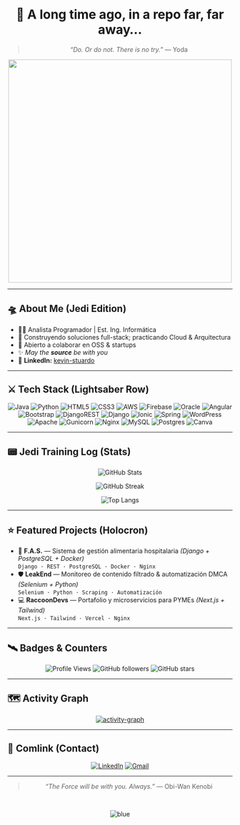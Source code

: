 <!-- ====== HEADER STAR WARS ====== -->
<div align="center">

# 🌌 A long time ago, in a repo far, far away…

> *“Do. Or do not. There is no try.”* — Yoda

<!-- Lightsabers (decorativos) -->
<div align="center">

<img src="https://media.giphy.com/media/l0ExdMHUDKteztyfe/giphy.gif" width="500"/>

</div>

</div>

---

## 🛸 About Me (Jedi Edition)
- 👨‍💻 Analista Programador | Est. Ing. Informática  
- 🚀 Construyendo soluciones full-stack; practicando Cloud & Arquitectura  
- 🤝 Abierto a colaborar en OSS & startups  
- ✨ *May the **source** be with you*  
- 🔗 **LinkedIn:** [kevin-stuardo](https://www.linkedin.com/in/kevin-alexander-ignacio-stuardo-novoa-44b82620a/)

---

## ⚔️ Tech Stack (Lightsaber Row)
<div align="center">

![Java](https://img.shields.io/badge/java-%23ED8B00.svg?style=for-the-badge&logo=openjdk&logoColor=white) 
![Python](https://img.shields.io/badge/python-3670A0?style=for-the-badge&logo=python&logoColor=ffdd54) 
![HTML5](https://img.shields.io/badge/html5-%23E34F26.svg?style=for-the-badge&logo=html5&logoColor=white) 
![CSS3](https://img.shields.io/badge/css3-%231572B6.svg?style=for-the-badge&logo=css3&logoColor=white) 
![AWS](https://img.shields.io/badge/AWS-%23FF9900.svg?style=for-the-badge&logo=amazon-aws&logoColor=white) 
![Firebase](https://img.shields.io/badge/firebase-%23039BE5.svg?style=for-the-badge&logo=firebase) 
![Oracle](https://img.shields.io/badge/Oracle-F80000?style=for-the-badge&logo=oracle&logoColor=white) 
![Angular](https://img.shields.io/badge/angular-%23DD0031.svg?style=for-the-badge&logo=angular&logoColor=white) 
![Bootstrap](https://img.shields.io/badge/bootstrap-%238511FA.svg?style=for-the-badge&logo=bootstrap&logoColor=white) 
![DjangoREST](https://img.shields.io/badge/DJANGO-REST-ff1709?style=for-the-badge&logo=django&logoColor=white&color=ff1709&labelColor=gray) 
![Django](https://img.shields.io/badge/django-%23092E20.svg?style=for-the-badge&logo=django&logoColor=white) 
![Ionic](https://img.shields.io/badge/Ionic-%233880FF.svg?style=for-the-badge&logo=Ionic&logoColor=white) 
![Spring](https://img.shields.io/badge/spring-%236DB33F.svg?style=for-the-badge&logo=spring&logoColor=white) 
![WordPress](https://img.shields.io/badge/WordPress-%23117AC9.svg?style=for-the-badge&logo=WordPress&logoColor=white) 
![Apache](https://img.shields.io/badge/apache-%23D42029.svg?style=for-the-badge&logo=apache&logoColor=white) 
![Gunicorn](https://img.shields.io/badge/gunicorn-%298729.svg?style=for-the-badge&logo=gunicorn&logoColor=white) 
![Nginx](https://img.shields.io/badge/nginx-%23009639.svg?style=for-the-badge&logo=nginx&logoColor=white) 
![MySQL](https://img.shields.io/badge/mysql-4479A1.svg?style=for-the-badge&logo=mysql&logoColor=white) 
![Postgres](https://img.shields.io/badge/postgres-%23316192.svg?style=for-the-badge&logo=postgresql&logoColor=white) 
![Canva](https://img.shields.io/badge/Canva-%2300C4CC.svg?style=for-the-badge&logo=Canva&logoColor=white)

</div>

---

## 📟 Jedi Training Log (Stats)
<p align="center">
  <!-- Mirror para reducir fallos por rate limit -->
  <img src="https://github-readme-stats-git-masterrstaa-rickstaa.vercel.app/api?username=Elagentek&show_icons=true&theme=dark&rank_icon=github&hide_border=false&cache_seconds=1800" alt="GitHub Stats" />
</p>

<p align="center">
  <img src="https://streak-stats.demolab.com?user=Elagentek&theme=dark&hide_border=false" alt="GitHub Streak" />
</p>

<p align="center">
  <img src="https://github-readme-stats.vercel.app/api/top-langs/?username=Elagentek&layout=compact&theme=dark&hide_border=false&cache_seconds=1800" alt="Top Langs" />
</p>

---

## ⭐ Featured Projects (Holocron)
<!-- Reemplaza los links si tus repos cambian -->
- 🏥 **F.A.S.** — Sistema de gestión alimentaria hospitalaria *(Django + PostgreSQL + Docker)*  
  `Django · REST · PostgreSQL · Docker · Nginx`
- 🛡️ **LeakEnd** — Monitoreo de contenido filtrado & automatización DMCA *(Selenium + Python)*  
  `Selenium · Python · Scraping · Automatización`
- 💻 **RaccoonDevs** — Portafolio y microservicios para PYMEs *(Next.js + Tailwind)*  
  `Next.js · Tailwind · Vercel · Nginx`

---

## 🛰️ Badges & Counters
<div align="center">

![Profile Views](https://komarev.com/ghpvc/?username=Elagentek&style=for-the-badge&color=blue)
![GitHub followers](https://img.shields.io/github/followers/Elagentek?style=for-the-badge)
![GitHub stars](https://img.shields.io/github/stars/Elagentek?style=for-the-badge)

</div>

---

## 🗺️ Activity Graph
<p align="center">
  <a href="https://github.com/ashutosh00710/github-readme-activity-graph">
    <img src="https://github-readme-activity-graph.vercel.app/graph?username=Elagentek&bg_color=0d1117&color=00bcd4&line=00bcd4&point=ffffff&area=true&hide_border=true" alt="activity-graph" />
  </a>
</p>

---

## 📡 Comlink (Contact)
<div align="center">

[![LinkedIn](https://img.shields.io/badge/LinkedIn-blue?style=for-the-badge&logo=linkedin)](https://www.linkedin.com/in/kevin-alexander-ignacio-stuardo-novoa-44b82620a/)
[![Gmail](https://img.shields.io/badge/Email-D14836?style=for-the-badge&logo=gmail&logoColor=white)](mailto:tuemail@ejemplo.com)

</div>

---

<div align="center">

> *“The Force will be with you. Always.”* — Obi-Wan Kenobi  
<br/>

![blue](https://img.shields.io/badge/May_the-Source_be_with_you-%230077FF?style=for-the-badge)

</div>
